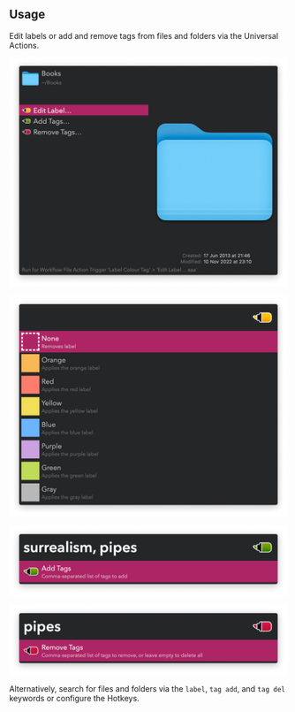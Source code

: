 ## Usage

Edit labels or add and remove tags from files and folders via the Universal Actions.

![Universal actions](images/universal_actions.png)

![Editing labels](images/edit_labels.png)

![Adding tags](images/add_tags.png)

![Removing tags](images/remove_tags.png)

Alternatively, search for files and folders via the `label`, `tag add`, and `tag del` keywords or configure the Hotkeys.
